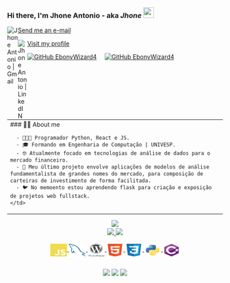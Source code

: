 ### Hi there, I'm Jhone Antonio - aka _Jhone_ <img src="https://media.giphy.com/media/hvRJCLFzcasrR4ia7z/giphy.gif" width="25px" height="25px">

<a href="Jhone:dev.antonio.jhone@gmail.com">
  <img align="left" alt="Jhone Antonio | Gmail" width="25px" src="https://upload.wikimedia.org/wikipedia/commons/7/7e/Gmail_icon_%282020%29.svg" />
  <p>Send me an e-mail</p>
</a>

<a href="https://www.linkedin.com/in/antoniojhone/">
  <img align="left" alt="Jhone Antonio | LinkedIN" width="22px" src="https://upload.wikimedia.org/wikipedia/commons/8/81/LinkedIn_icon.svg" />
  <p>Visit my profile</p>

</a>

[![GitHub EbonyWizard4](https://img.shields.io/github/followers/EbonyWizard4?label=follow&style=social)](https://github.com/EbonyWizard4)
<sub>ㅤ</sub>
[![GitHub EbonyWizard4](https://komarev.com/ghpvc/?username=EbonyWizard4&label=Profile%20views&color=0eb45e&style=flat)](https://github.com/EbonyWizard4)
<sub>ㅤ</sub>

<table width="960px"
  <tr>
    <td valign="top">  
      ### 🧔🏻 About me

      - 👨🏻‍💻 Programador Python, React e JS.
      - 🎓 Formando em Engenharia de Computação | UNIVESP.
      - 🤓 Atualmente focado em tecnologias de análise de dados para o mercado financeiro.
      - 🔭 Meu último projeto envolve aplicações de modelos de análise fundamentalista de grandes nomes do mercado, para composição de carteiras de investimento de forma facilitada.
      - 🐦 No memoento estou aprendendo flask para criação e exposição de projetos web fullstack.
    </td>
  </tr>
</table>

<div align="center">
  <a href="https://github.com/EbonyWizard4">
  <img src="https://github-readme-streak-stats.herokuapp.com?user=EbonyWizard4&theme=dracula" width="400"></br>
  <img height="180em" src="https://github-readme-stats.vercel.app/api?username=EbonyWizard4&show_icons=true&theme=dracula&include_all_commits=true&count_private=true"/>
  <img height="180em" src="https://github-readme-stats.vercel.app/api/top-langs/?username=EbonyWizard4&layout=compact&langs_count=7&theme=dracula"/>
</div>
    
<div style="display: inline_block" align="center"><br>
  <img align="center" alt="Jhone-Js" height="30" width="40" src="https://raw.githubusercontent.com/devicons/devicon/master/icons/javascript/javascript-plain.svg">
  <img align="center" alt="MySQL" height="30" width="40" src="https://raw.githubusercontent.com/devicons/devicon/master/icons/mysql/mysql-original.svg">
  <img align="center" alt="Jhone-WordPress" height="30" width="40" src="https://raw.githubusercontent.com/devicons/devicon/master/icons/wordpress/wordpress-original.svg">
  <img align="center" alt="Jhone-HTML" height="30" width="40" src="https://raw.githubusercontent.com/devicons/devicon/master/icons/html5/html5-original.svg">
  <img align="center" alt="Jhone-CSS" height="30" width="40" src="https://raw.githubusercontent.com/devicons/devicon/master/icons/css3/css3-original.svg">
  <img align="center" alt="Jhone-Python" height="30" width="40" src="https://raw.githubusercontent.com/devicons/devicon/master/icons/python/python-original.svg">
  <img align="center" alt="Jhone-Csharp" height="30" width="40" src="https://raw.githubusercontent.com/devicons/devicon/master/icons/csharp/csharp-original.svg">
  
  
  ##
 
<div align="center"> 
 	 <a href="https://discord.gg/EbonyWizard4#7408" target="_blank"><img src="https://img.shields.io/badge/Discord-7289DA?style=for-the-badge&logo=discord&logoColor=white" target="_blank"></a> 
  <a href = "mailto:antonio.jhone@hotmail.com"><img src="https://img.shields.io/badge/-Gmail-%23333?style=for-the-badge&logo=gmail&logoColor=white" target="_blank"></a>
  <a href="https://www.linkedin.com/in/jhone-antonio-dos-santos-792620116" target="_blank"><img src="https://img.shields.io/badge/-LinkedIn-%230077B5?style=for-the-badge&logo=linkedin&logoColor=white" target="_blank"></a> 
 
</div> 
<!--
**EbonyWizard4/EbonyWizard4** is a ✨ _special_ ✨ repository because its `README.md` (this file) appears on your GitHub profile.

Here are some ideas to get you started:

- 🔭 I’m currently working on ...
- 🌱 I’m currently learning ...
- 👯 I’m looking to collaborate on ...
- 🤔 I’m looking for help with ...
- 💬 Ask me about ...
- 📫 How to reach me: ...
- 😄 Pronouns: ...
- ⚡ Fun fact: ...
-->
